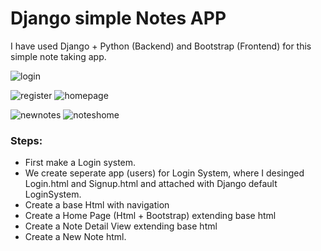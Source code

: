 # Django simple Notes APP

I have used Django + Python (Backend) and Bootstrap (Frontend) for this simple note taking app.



![login](https://user-images.githubusercontent.com/23405520/122549126-ddf9dc00-d051-11eb-8554-5e00deecc062.png)

![register](https://user-images.githubusercontent.com/23405520/122549122-dd614580-d051-11eb-8510-2244653b336e.png)
![homepage](https://user-images.githubusercontent.com/23405520/122549124-ddf9dc00-d051-11eb-87e9-a172ae676cfa.png)

![newnotes](https://user-images.githubusercontent.com/23405520/122549116-db978200-d051-11eb-8393-f952d3ce0933.png)
![noteshome](https://user-images.githubusercontent.com/23405520/122549119-dcc8af00-d051-11eb-93e3-a251c0b26a40.PNG)


### Steps:

- First make a Login system.
- We create seperate app (users) for Login System, where I desinged Login.html and Signup.html and attached with Django default LoginSystem.
- Create a base Html with navigation
- Create a Home Page (Html + Bootstrap) extending base html
- Create a Note Detail View extending base html
- Create a New Note html.
